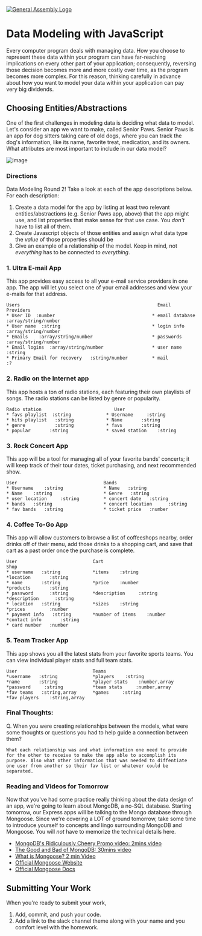 [![General Assembly Logo](https://camo.githubusercontent.com/1a91b05b8f4d44b5bbfb83abac2b0996d8e26c92/687474703a2f2f692e696d6775722e636f6d2f6b6538555354712e706e67)](https://generalassemb.ly/education/web-development-immersive)

# Data Modeling with JavaScript

Every computer program deals with managing data. How you choose to represent
these data within your program can have far-reaching implications on every other
part of your application; consequently, reversing those decision becomes more
and more costly over time, as the program becomes more complex. For this reason,
thinking carefully in advance about how you want to model your data within your
application can pay very big dividends.

## Choosing Entities/Abstractions

One of the first challenges in modeling data is deciding what data to model.
Let's consider an app we want to make, called Senior Paws. Senior Paws is an app for dog sitters taking care of old dogs, where you can track the dog's information, like its name, favorite treat, medication, and its owners. What attributes are most important to include in our data model?

![image](data_modeling.png)


### Directions

Data Modeling Round 2! Take a look at each of the app descriptions below. For each description:
  1. Create a data model for the app by listing at least two relevant
entities/abstractions (e.g. Senior Paws app, above) that the app might use, and list properties that make sense for that use case. You *don't* have to list all of them.
  1. Create Javascript objects of those entities and assign what data type the _value_ of those properties should be
  1. Give an example of a relationship of the model. Keep in mind, not _everything_ has to be connected to _everything_.

### 1. Ultra E-mail App

This app provides easy access to all your e-mail service providers in one app. The app will let you select one of your email addresses and view your e-mails for that address.

```
Users                                                   Email Providers
* User ID  :number                                    * email database   :array/string/number
* User name  :string                                  * login info   :array/string/number
* Emails    :array/string/number                      * passwords    :array/string/number
* Email logins  :array/string/number                  * user name     :string
* Primary Email for recovery   :string/number         * mail          :?

```

### 2. Radio on the Internet app

This app hosts a ton of radio stations, each featuring their own playlists of songs. The radio stations can be listed by genre or popularity.


```
Radio station                           User
* favs playlist  :string             * Username     :string
* hits playlist   :string            * Name       :string
* genre           :string            * favs       :string
* popular       :string              * saved station    :string

```

### 3. Rock Concert App

This app will be a tool for managing all of your favorite bands' concerts; it will keep track of their tour dates, ticket purchasing, and next recommended show.

```
User                                Bands
* Username    :string               * Name   :string
* Name    :string                   * Genre   :string
* user location     :string         * concert date   :string
* bands   :string                   * concert location      :string
* fav bands   :string               * ticket price   :number
```

### 4. Coffee To-Go App

This app will allow customers to browse a list of coffeeshops nearby, order drinks off of their menu, add those drinks to a shopping cart, and save that cart as a past order once the purchase is complete.

```
User                            Cart                                 Shop
* username   :string            *items    :string                   *location       :string
* name       :string            *price    :number                   *products       :string 
* password      :string         *description     :string            *description      :string
* location   :string            *sizes    :string                   *prices         :number
* payment info   :string        *number of items    :number         *contact info       :string
* card number   :number         
```

### 5. Team Tracker App

This app shows you all the latest stats from your favorite sports teams. You can view individual player stats and full team stats.

```
User                            Teams
*username   :string             *players    :string
*name       :string             *player stats    :number,array
*password     :string           *team stats     :number,array
*fav teams   :string,array      *games     :string
*fav players    :string,array         
```


### Final Thoughts:

Q. When you were creating relationships between the models, what were some thoughts or questions you had to help guide a connection between them?

```
What each relationship was and what information one need to provide for the other to receive to make the app able to accomplish its purpose. Also what other information that was needed to diffentiate one user from another so their fav list or whatever could be separated.
```

### Reading and Videos for Tomorrow
Now that you've had some practice really thinking about the data design of an app, we're going to learn about MongoDB, a no-SQL database. Starting tomorrow, our Express apps will be talking to the Mongo database through Mongoose. Since we're covering a LOT of ground tomorrow, take some time to introduce yourself to concepts and lingo surrounding MongoDB and Mongoose. You will _not_ have to memorize the technical details here.

- [MongoDB's Ridiculously Cheery Promo video: 2mins video](https://www.youtube.com/watch?v=CvIr-2lMLsk)
- [The Good and Bad of MongoDB: 30mins video](https://www.youtube.com/watch?v=hWxnRi_WXtg)
- [What is Mongoose? 2 min Video](https://www.youtube.com/watch?v=swWRUvluSkE)
- [Official Mongoose Website](http://mongoosejs.com/index.html)
- [Official Mongoose Docs](http://mongoosejs.com/docs/index.html)

## Submitting Your Work

  When you're ready to submit your work,

  1. Add, commit, and push your code.
  2. Add a link to the slack channel theme along with your name and you comfort level with the homework.
